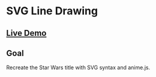 # SVG Line Drawing

## [Live Demo](https://codepen.io/borntofrappe/full/KKwmvmN)

## Goal

Recreate the Star Wars title with SVG syntax and anime.js.
